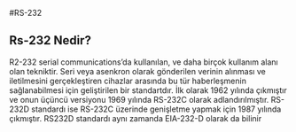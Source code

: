 #RS-232
## Rs-232 Nedir?
R2-232 serial communications’da kullanılan, ve daha birçok kullanım alanı olan tekniktir. Seri veya asenkron olarak gönderilen verinin alınması ve iletilmesini gerçekleştiren cihazlar arasında bu tür haberleşmenin sağlanabilmesi için geliştirilen bir standartdır. İlk olarak 1962 yılında çıkmıştır ve onun üçüncü versiyonu 1969 yılında RS-232C olarak adlandırılmıştır. RS-232D standardı ise RS-232C üzerinde genişletme yapmak için 1987 yılında çıkmıştır. RS232D standardı aynı zamanda EIA-232-D olarak da bilinir

